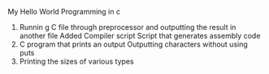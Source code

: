 My Hello World Programming in c
1. Runnin g C file through preprocessor and outputting the result in another file
Added Compiler script
Script that generates assembly code
4. C program that prints an output
Outputting characters without using puts
6. Printing the sizes of various types
